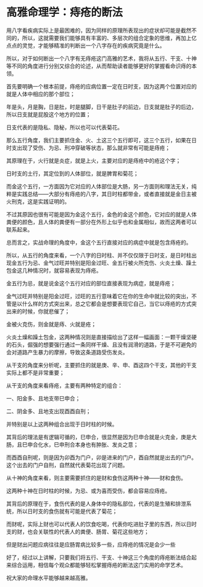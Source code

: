 # 高雅命理学：痔疮的断法

用八字看疾病实际上是最困难的，因为同样的原理所表现出的症状却可能是截然不同的，所以，这就需要我们能够具有丰富的、多层次的组合定象的思维，再加上亿点点的灵觉，才能够精准的判断出一个八字存在的疾病究竟是什么。

所以，对于如何断出一个八字有无痔疮这门高雅的艺术，我将从五行、干支、十神等不同的角度进行分别又综合的论述，从而帮助读者能够更好的掌握看命识痔的本领。

首先要明确一个根本前提，痔疮的应病位置一定在日时支，因为这两个位置对应的就是人体中相应的那个部位；

年是头，月是胸，日是肚，时是腿脚，日干是肚子的前边，日支就是肚子的后边，所以日支就是屁股这个地方的位置；

日支代表的是隐私、隐秘，所以也可以代表菊花。

那么五行角度，我们主要抓住金、火、土这三个五行即可，这三个五行，如果在日时支出现了受伤、为忌、刑冲穿破等状态，那么就非常有可能是痔疮；

其原理在于，火行就是炎症，就是上火，主要对应的是痔疮中的疮这个字；

日时支的土行，其定位到的人体部位，就是脾胃和菊花；

而金这个五行，一方面因为它对应的人体部位是大肠，另一方面则和理法无关，纯粹是实践总结——大部分有痔疮的八字，其日时柱都带金，或者直接就是金日主被火刑克，这是实践证明的。

不过其原因也很有可能是因为金这个五行，金色的金这个颜色，它对应的就是人体粪便的颜色，且人体的粪便有一部分在外形上似乎也和金属相似，故而这两者可以联系起来。

总而言之，实战命理的角度中，金这个五行直接对应的病症中就是包含痔疮的。

所以，从五行的角度来看，一个八字的日时柱、并不仅仅限于日时支，是日时柱出现金五行为忌、金气过旺并特别是阳金过旺、金五行被火所克伤、火炎土燥、躁土包金这几种情况时，就容易表现为痔疮。

金五行为忌，就是说金这个五行对应的部位直接表现为病症，就是痔疮；

金气过旺并特别是阳金过旺，过旺的五行意味着它在你的生命中就比较的突出，不管是以什么样的方式突出来，总之它都会是想要表现它自己，当它以痔疮的方式突出来的时候，你就悲催了；

金被火克伤，则金就是痔、火就是疮；

火炎土燥和躁土包金，这两种情况则是直接描绘出了这样一幅画面：一颗干燥坚硬的石头，倔强的想要强行通过一条同样干燥、且没有润滑的道路，于是不可避免的会对道路产生暴力的摩擦，导致这条道路受伤发炎。

从干支的角度来分析呢，主要抓住的就是庚、辛、申、酉这四个干支，其他的干支实际上都不是非常重要；

从干支的角度来看痔疮，主要有两种特定的组合：

一、阳金多、且地支带巳申合；

二、阴金多、且地支出现酉酉自刑；

并特别是以上这两种组合出现于日时柱的时候。

其背后的理法是有逻辑可循的，巳申合，很显然是因为巳申合就是火克金，庚是大肠，且巳申合化水，巳申刑合本身也有肿胀、发炎之意；

而酉酉自刑呢，则是因为卯酉为门户，卯是进来的门户，酉自然就是出去的门户。这个出去的门户自刑，自然就代表菊花出现了问题。

从十神的角度来看，则主要需要抓住的是财和食伤这两种十神——财和食伤。

这两种十神在日时柱的时候，为忌、或为喜而受伤，都会容易应痔疮。

其背后的原理在于，食伤代表的是人身体中的隐私部位，代表的是生殖和排泄系统，所以日时支的食伤就有可能是代表了菊花；

而财呢，实际上财也可以代表人的饮食吃喝，代表你吃进肚子里的东西，所以日时支的财，也会关联性的代表人的粪便、肠胃、菊花这些地方；

但是财出问题应病往往是应肠胃病比较多一些，应痔疮的情况是会少一些

好了，经过以上讲解，只要我们将五行、干支、十神这三个角度的痔疮断法结合起来综合运用，相信每个观众都能够轻松掌握痔疮的断法这门实用的命学艺术。

祝大家的命理水平能够越来越高雅。 